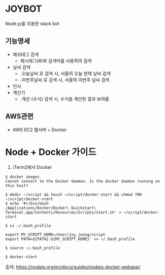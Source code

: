 # JOYBOT
Node.js를 이용한 slack bot

## 기능명세
- 해쉬태그 검색
  - 해시태그(#)와 검색어를 사용하여 검색
- 날씨 검색
  - .오늘날씨 로 검색 시, 서울의 오늘 현재 날씨 검색
  - .이번주날씨 로 검색 시, 서울의 이번주 날씨 검색
- 인사
- 계산기
  - .계산 {수식} 검색 시, 수식을 계산한 결과 보여줌

## AWS관련
- AWS EC2 웹서버 + Docker

# Node + Docker 가이드
1. iTerm2에서 Docker
```
$ docker images
Cannot connect to the Docker daemon. Is the docker daemon running on this host?
```

```
$ mkdir ~/script && touch ~/script/docker-start && chmod 700 ~/script/docker-start
$ echo '#!/bin/bash
/Applications/Docker/Docker\ Quickstart\ Terminal.app/Contents/Resources/Scripts/start.sh' > ~/script/docker-start
```

```
$ vi ~/.bash_profile

export MY_SCRIPT_HOME=/User/joy.jeong/script
export PATH=${PATH}:${MY_SCRIPT_HOME}' >> ~/.bash_profile

$ source ~/.bash_profile
```

```
$ docker-start
```

출처: https://nodejs.org/en/docs/guides/nodejs-docker-webapp/

